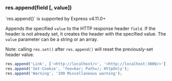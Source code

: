 <!---
 Copyright (c) 2016 StrongLoop, IBM, and Express Contributors
 License: MIT
-->

<h3 id='res.append'>res.append(field [, value])</h3>

<div class="doc-box doc-info" markdown="1">
`res.append()` is supported by Express v4.11.0+
</div>

Appends the specified `value` to the HTTP response header `field`.  If the header is not already set,
it creates the header with the specified value.  The `value` parameter can be a string or an array.

Note: calling `res.set()` after `res.append()` will reset the previously-set header value.

~~~js
res.append('Link', ['<http://localhost/>', '<http://localhost:3000/>']);
res.append('Set-Cookie', 'foo=bar; Path=/; HttpOnly');
res.append('Warning', '199 Miscellaneous warning');
~~~
